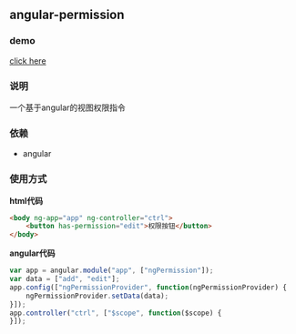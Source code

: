 ## angular-permission

### demo
[click here](http://www.w3cin.com/demo/angular-components/angular-permission/)

### 说明
一个基于angular的视图权限指令
### 依赖  
- angular 


### 使用方式  

**html代码**  
```html
<body ng-app="app" ng-controller="ctrl">
    <button has-permission="edit">权限按钮</button>
</body>
```

**angular代码**  
```javascript
var app = angular.module("app", ["ngPermission"]);
var data = ["add", "edit"];
app.config(["ngPermissionProvider", function(ngPermissionProvider) {
    ngPermissionProvider.setData(data);
}]);
app.controller("ctrl", ["$scope", function($scope) {
}]);
```